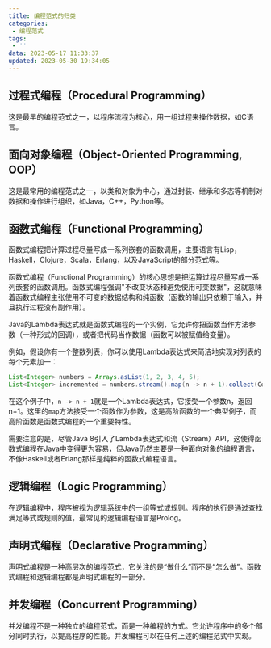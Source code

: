 ```yaml
---
title: 编程范式的归类
categories:
 - 编程范式
tags:
 - ''
data: 2023-05-17 11:33:37
updated: 2023-05-30 19:34:05
---
```


## **过程式编程（Procedural Programming）**
这是最早的编程范式之一，以程序流程为核心，用一组过程来操作数据，如C语言。

## **面向对象编程（Object-Oriented Programming, OOP）**
这是最常用的编程范式之一，以类和对象为中心，通过封装、继承和多态等机制对数据和操作进行组织，如Java，C++，Python等。

## **函数式编程（Functional Programming）**
函数式编程把计算过程尽量写成一系列嵌套的函数调用，主要语言有Lisp，Haskell，Clojure，Scala，Erlang，以及JavaScript的部分范式等。

函数式编程（Functional Programming）的核心思想是把运算过程尽量写成一系列嵌套的函数调用。函数式编程强调"不改变状态和避免使用可变数据"，这就意味着函数式编程主张使用不可变的数据结构和纯函数（函数的输出只依赖于输入，并且执行过程没有副作用）。

Java的Lambda表达式就是函数式编程的一个实例，它允许你把函数当作方法参数（一种形式的回调），或者把代码当作数据（函数可以被赋值给变量）。

例如，假设你有一个整数列表，你可以使用Lambda表达式来简洁地实现对列表的每个元素加一：

```java
List<Integer> numbers = Arrays.asList(1, 2, 3, 4, 5);
List<Integer> incremented = numbers.stream().map(n -> n + 1).collect(Collectors.toList());
```

在这个例子中，`n -> n + 1`就是一个Lambda表达式，它接受一个参数n，返回n+1。这里的`map`方法接受一个函数作为参数，这是高阶函数的一个典型例子，而高阶函数是函数式编程的一个重要特性。

需要注意的是，尽管Java 8引入了Lambda表达式和流（Stream）API，这使得函数式编程在Java中变得更为容易，但Java仍然主要是一种面向对象的编程语言，不像Haskell或者Erlang那样是纯粹的函数式编程语言。
   
## **逻辑编程（Logic Programming）**
在逻辑编程中，程序被视为逻辑系统中的一组等式或规则。程序的执行是通过查找满足等式或规则的值，最常见的逻辑编程语言是Prolog。
   
## **声明式编程（Declarative Programming）**
声明式编程是一种高层次的编程范式，它关注的是“做什么”而不是“怎么做”。函数式编程和逻辑编程都是声明式编程的一部分。

## **并发编程（Concurrent Programming）**
并发编程不是一种独立的编程范式，而是一种编程的方式。它允许程序中的多个部分同时执行，以提高程序的性能。并发编程可以在任何上述的编程范式中实现。